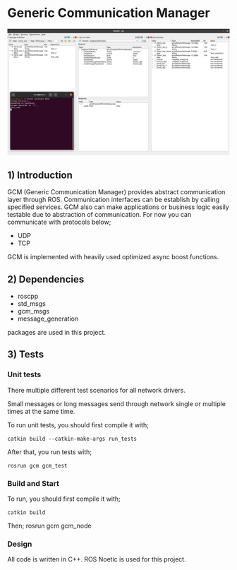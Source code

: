 # Generic Communication Manager 
![](images/run.png)
## 1) Introduction
GCM (Generic Communication Manager) provides abstract communication layer through ROS. Communication interfaces can be establish by calling specified services. GCM also can make applications or business logic easily testable due to abstraction of communication. 
For now you can communicate with protocols below;

* UDP
* TCP

GCM is implemented with heavily used optimized async boost functions.   

## 2) Dependencies
* roscpp
* std_msgs 
* gcm_msgs 
* message_generation 

packages are used in this project.

## 3) Tests
### Unit tests
 There multiple different test scenarios for all network drivers. 

 Small messages or long messages send through network single or multiple times at the same time. 

 To run unit tests, you should first compile it with;
 
 	catkin build --catkin-make-args run_tests
 	
  After that, you run tests with;
  
  	rosrun gcm gcm_test 
 	 

 

### Build and Start

To run, you should first compile it with;
 
 	catkin build
Then;
	rosrun gcm gcm_node

### Design
All code is written in C++.
ROS Noetic is used for this project.
 
